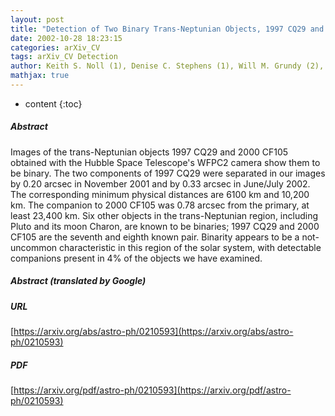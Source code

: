 ```yaml
---
layout: post
title: "Detection of Two Binary Trans-Neptunian Objects, 1997 CQ29 and 2000 CF105, with the Hubble Space Telescope"
date: 2002-10-28 18:23:15
categories: arXiv_CV
tags: arXiv_CV Detection
author: Keith S. Noll (1), Denise C. Stephens (1), Will M. Grundy (2), Robert L. Millis (2), John Spencer (2), Marc W. Buie (2), Stephen C. Tegler (3), William Romanishin (4), Dale P. Cruikshank (5) ((1) Space Telescope Science Institute, (2) Lowell Observatory, (3) Northern Arizona University, (4) University of Oklahoma, (5) NASA Ames Research Center)
mathjax: true
---
```


* content
{:toc}

##### Abstract
Images of the trans-Neptunian objects 1997 CQ29 and 2000 CF105 obtained with the Hubble Space Telescope's WFPC2 camera show them to be binary. The two components of 1997 CQ29 were separated in our images by 0.20 arcsec in November 2001 and by 0.33 arcsec in June/July 2002. The corresponding minimum physical distances are 6100 km and 10,200 km. The companion to 2000 CF105 was 0.78 arcsec from the primary, at least 23,400 km. Six other objects in the trans-Neptunian region, including Pluto and its moon Charon, are known to be binaries; 1997 CQ29 and 2000 CF105 are the seventh and eighth known pair. Binarity appears to be a not-uncommon characteristic in this region of the solar system, with detectable companions present in 4% of the objects we have examined.

##### Abstract (translated by Google)


##### URL
[https://arxiv.org/abs/astro-ph/0210593](https://arxiv.org/abs/astro-ph/0210593)

##### PDF
[https://arxiv.org/pdf/astro-ph/0210593](https://arxiv.org/pdf/astro-ph/0210593)

